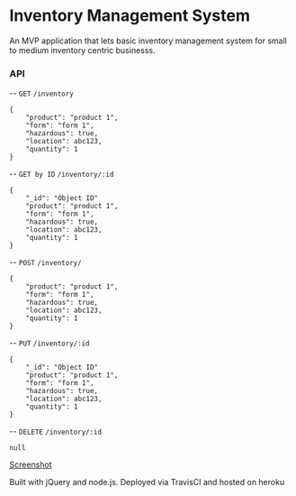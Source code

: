 # Inventory Management System
An MVP application that lets basic inventory management system for small to medium inventory centric businesss.
### API
-- `GET`
`/inventory`
```
{
	"product": "product 1",
	"form": "form 1",
	"hazardous": true,
	"location": abc123,
	"quantity": 1
}
```
-- `GET by ID`
`/inventory/:id`
```
{
    "_id": "Object ID"
	"product": "product 1",
	"form": "form 1",
	"hazardous": true,
	"location": abc123,
	"quantity": 1
}
```

-- `POST`
`/inventory/`
```
{
	"product": "product 1",
	"form": "form 1",
	"hazardous": true,
	"location": abc123,
	"quantity": 1
}
```
-- `PUT`
`/inventory/:id`
```
{
    "_id": "Object ID"
	"product": "product 1",
	"form": "form 1",
	"hazardous": true,
	"location": abc123,
	"quantity": 1
}
```
-- `DELETE`
`/inventory/:id`
```
null
```
[Screenshot](http://imgur.com/a/w1cJB)

Built with jQuery and node.js. Deployed via TravisCI and hosted on heroku
